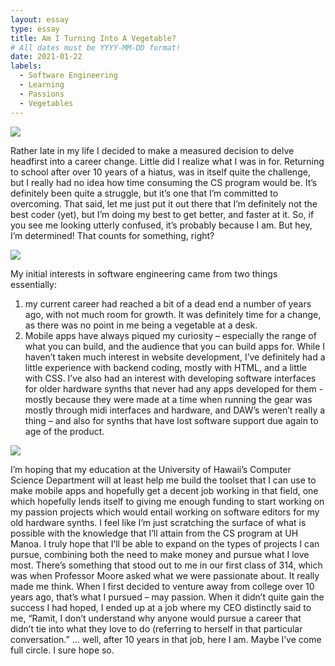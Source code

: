 ```yaml
---
layout: essay
type: essay
title: Am I Turning Into A Vegetable?
# All dates must be YYYY-MM-DD format!
date: 2021-01-22
labels:
  - Software Engineering
  - Learning
  - Passions
  - Vegetables
---
```


<img class="ui tiny left circular floated image" src="../images/paintbrushes.jpg">

Rather late in my life I decided to make a measured decision to delve headfirst into a career change. Little did I realize what I was in for. Returning to school after over 10 years of a hiatus, was in itself quite the challenge, but I really had no idea how time consuming the CS program would be. It’s definitely been quite a struggle, but it’s one that I’m committed to overcoming. That said, let me just put it out there that I’m definitely not the best coder (yet), but I’m doing my best to get better, and faster at it. So, if you see me looking utterly confused, it’s probably because I am. But hey, I’m determined! That counts for something, right?

<img class="ui tiny left circular floated image" src="../images/design-technology.jpg">

My initial interests in software engineering came from two things essentially: 
1) my current career had reached a bit of a dead end a number of years ago, with not much room for growth. It was definitely time for a change, as there was no point in me being a vegetable at a desk.
2) Mobile apps have always piqued my curiosity – especially the range of what you can build, and the audience that you can build apps for. While I haven’t taken much interest in website development, I’ve definitely had a little experience with backend coding, mostly with HTML, and a little with CSS. I’ve also had an interest with developing software interfaces for older hardware synths that never had any apps developed for them - mostly because they were made at a time when running the gear was mostly through midi interfaces and hardware, and DAW’s weren’t really a thing – and also for synths that have lost software support due again to age of the product. 


<img class="ui tiny left circular floated image" src="../images/software-code.jpg">

I’m hoping that my education at the University of Hawaii’s Computer Science Department will at least help me build the toolset that I can use to make mobile apps and hopefully get a decent job working in that field, one which hopefully lends itself to giving me enough funding to start working on my passion projects which would entail working on software editors for my old hardware synths. I feel like I’m just scratching the surface of what is possible with the knowledge that I’ll attain from the CS program at UH Manoa. I truly hope that I’ll be able to expand on the types of projects I can pursue, combining both the need to make money and pursue what I love most. There’s something that stood out to me in our first class of 314, which was when Professor Moore asked what we were passionate about. It really made me think. When I first decided to venture away from college over 10 years ago, that’s what I pursued – may passion. When it didn’t quite gain the success I had hoped, I ended up at a job where my CEO distinctly said to me, “Ramit, I don’t understand why anyone would pursue a career that didn’t tie into what they love to do (referring to herself in that particular conversation.”  … well, after 10 years in that job, here I am. Maybe I’ve come full circle. I sure hope so.

